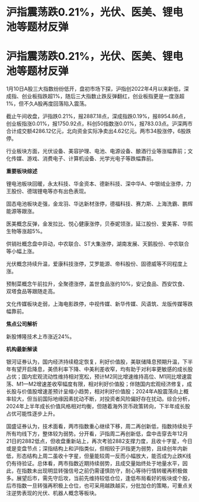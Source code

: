 # 沪指震荡跌0.21%，光伏、医美、锂电池等题材反弹

# 沪指震荡跌0.21%，光伏、医美、锂电池等题材反弹

1月10日A股三大指数纷纷低开，盘初市场下探，沪指创2022年4月以来新低，深成指、创业板指跌超1%，随后三大指数止跌反弹翻红，创业板指更是一度涨超1%，但不久A股再度回落陷入震荡。

截止午间收盘，沪指跌0.21%，报2887.18点，深成指跌0.19%，报8954.86点，创业板指涨0.01%，报1750.92点，科创50指数涨0.01%，报783.03点。沪深两市合计成交额4286.12亿元，北向资金实际净卖出4.62亿元。两市34股涨停，6股跌停。

行业板块方面，光伏设备、美容护理、电池、电源设备、酿酒行业等涨幅靠前；文化传媒、游戏、消费电子、计算机设备、光学光电子等跌幅靠前。

**重要板块综述**

锂电池板块回暖，永太科技、华金资本、德新科技、深中华A、中银绒业涨停，力王股份、德瑞锂电等亦有出色表现。

固态电池板块走强，金龙羽、华达新材涨停，德福科技、赛力斯、上海洗霸、鹏辉能源等跟涨。

医美概念反弹，金发拉比、悦心健康涨停，贝泰妮领涨，延江股份、爱美客、华熙生物等涨超5%。

供销社概念盘中异动，中农联合、ST大集涨停，湖南发展、天鹅股份、中农联合等小幅上涨。

光伏概念持续升温，爱康科技涨停，艾罗能源、帝科股份、固德威等不同程度上涨。

预制菜概念午前拉升，全聚德涨停，盖世食品涨约10%，安记食品、西安饮食、双塔食品等跟随走高。

文化传媒板块走弱，上海电影跌停，中视传媒、新华传媒、风语筑、龙版传媒等跌幅靠前。

**焦点公司解析**

新股博隆技术上市涨近24%。

**机构最新解读**

银河证券认为，国内经济持续稳定恢复，利好价值股，美联储降息预期升温，下半年有望开启降息，美债利率下降、中美利差收窄，均有助于对利率更敏感的成长股占优；国内宏观流动性维持相对宽松，预计M2同比增速维持高位、M1同比增速震荡、M1—M2增速差收窄幅度有限，相对利好价值股；伴随国内宏观经济修复，成长股与价值股增速差预计呈缩小趋势，相对利好价值股；2024年A股震荡向上概率较大，但当前国际地缘因素扰动不断，对投资者风险偏好存在扰动。综合分析，2024年上半年成长价值风格相对均衡，但随着海外货币政策转向，下半年成长股占优可能性逐步上升。

国盛证券认为，技术面看，两市指数重心继续下移，周二再创新低，指数持续处于所有均线下方，整体较为弱势。分开看，沪指周二再创新低，盘中击穿去年12月21日的2882低点，但收盘重新站上，再次考验2882支撑力度，且收十字星，今日或是变盘节点；深指结构上和沪指类似，但相较于沪指更为弱势，且续创年内新低，形态结构上周二虽收十字星，但量能较周一反而小幅放大，能否成为止跌K线仍有待验证。总体看，两市指数近期持续弱势，且成交量始终处于地量水平，因此，在指数未出现明显转强信号之前仍需谨慎防守，耐心等待行情转暖再积极做多。展望后市，需先守后攻，当前先维持较低仓位，逢低布局看好的板块或个股，后市指数一旦转强再积极上仓位，也可采用越跌越买，分批加仓的策略，可重点关注逆势表现的光伏、机器人概念等板块。

